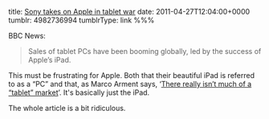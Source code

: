 title: [Sony takes on Apple in tablet war](http://www.bbc.co.uk/news/13191269)
date: 2011-04-27T12:04:00+0000
tumblr: 4982736994
tumblrType: link
%%%

BBC News:

> Sales of tablet PCs have been booming globally, led by the success of Apple’s iPad.

This must be frustrating for Apple. Both that their beautiful iPad is referred to as a “PC” and that, as Marco Arment says,  ‘[There really isn’t much of a “tablet” market][M]’. It's basically just the iPad.

The whole article is a bit ridiculous.

[M]: http://www.marco.org/2010/12/31/there-really-isnt-much-of-a-tablet-market
